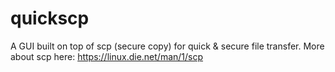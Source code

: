 # quickscp
A GUI built on top of scp (secure copy) for quick &amp; secure file transfer. More about scp here: https://linux.die.net/man/1/scp
